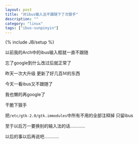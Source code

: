 ```yaml
---
layout: post
title: "对ibus输入法不跟随下了次狠手"
description: ""
category: "linux"
tags: ["ibus-sunpinyin"]
---
```

{% include JB/setup %}

以前我的Arch中的ibus输入框就一直不跟随

忘了google到什么改过后就正常了

昨天一次大升级 更新了好几百Ｍ的东西

今天一看ibus又不跟随了

我也懒的再google了

干脆下狠手

把`/etc/gtk-2.0/gtk.immodules`中所有不用的全部注释掉 只留ibus

至于以后万一要换别的输入法的话…………

以后的事以后再说吧…………
